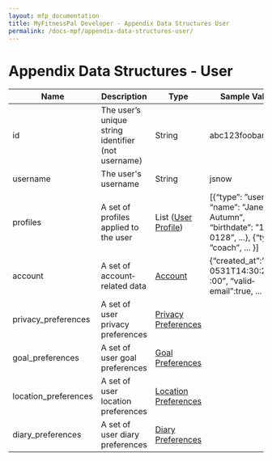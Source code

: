 ```yaml
---
layout: mfp_documentation
title: MyFitnessPal Developer - Appendix Data Structures User
permalink: /docs-mpf/appendix-data-structures-user/
---
```


# Appendix Data Structures - User

**Name** | **Description** | **Type** | **Sample Values** 
 --- | --- | --- | ---
 id | The user’s unique string identifier (not username) | String | abc123foobar
 username | The user's username | String | jsnow
 profiles | A set of profiles applied to the user | List ([User Profile](appendix-data-structures-user-profile.md)) | [{“type”: ”user”, “name”: ”Jane Autumn”, “birthdate”: ”1985­01­28”, ...}, {“type”: ”coach”, ... }]
 account | A set of account­related data | [Account](appendix-data-structures-account.md) | {“created_at”:”2010­05­31T14:30:20­07 :00”, “valid­email”:true, ... }
 privacy_preferences | A set of user privacy preferences | [Privacy Preferences](appendix-data-structures-privacy-preferences.md) 
 goal_preferences | A set of user goal preferences | [Goal Preferences](appendix-data-structures-goal-preferences.md)
 location_preferences | A set of user location preferences | [Location Preferences](appendix-data-structures-location-preferences.md)
 diary_preferences | A set of user diary preferences | [Diary Preferences](appendix-data-structures-diary-preferences.md)